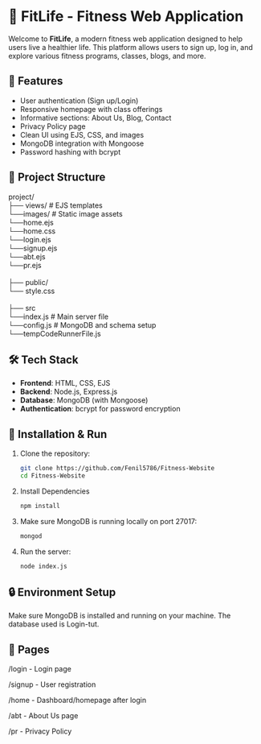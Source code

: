 # 💪 FitLife - Fitness Web Application

Welcome to **FitLife**, a modern fitness web application designed to help users live a healthier life. This platform allows users to sign up, log in, and explore various fitness programs, classes, blogs, and more.

## 🚀 Features

- User authentication (Sign up/Login)
- Responsive homepage with class offerings
- Informative sections: About Us, Blog, Contact
- Privacy Policy page
- Clean UI using EJS, CSS, and images
- MongoDB integration with Mongoose
- Password hashing with bcrypt

## 📂 Project Structure

project/ <br>
├── views/ # EJS templates <br>
  └──images/ # Static image assets <br>
  └──home.ejs <br>
  └──home.css <br>
  └──login.ejs <br>
  └──signup.ejs <br>
  └──abt.ejs <br>
  └──pr.ejs <br> <br>
├── public/  <br>
  └── style.css <br> <br>
├── src <br>
  └──index.js # Main server file <br>
  └──config.js # MongoDB and schema setup <br>
  └──tempCodeRunnerFile.js <br>



## 🛠️ Tech Stack

- **Frontend**: HTML, CSS, EJS
- **Backend**: Node.js, Express.js
- **Database**: MongoDB (with Mongoose)
- **Authentication**: bcrypt for password encryption

## 🧪 Installation & Run

1. Clone the repository:

   ```bash
   git clone https://github.com/Fenil5786/Fitness-Website
   cd Fitness-Website
   
2. Install Dependencies
   ```bash
   npm install

3. Make sure MongoDB is running locally on port 27017:

   ```bash
   mongod

4. Run the server:

   ```bash
   node index.js
   ```


## 🔒 Environment Setup
Make sure MongoDB is installed and running on your machine. The database used is Login-tut.


## 📄 Pages
/login - Login page

/signup - User registration

/home - Dashboard/homepage after login

/abt - About Us page

/pr - Privacy Policy
